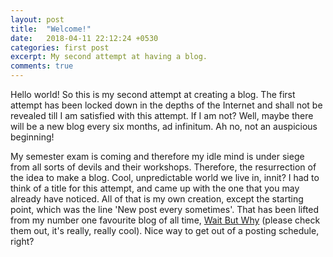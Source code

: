 ```yaml
---
layout: post
title:  "Welcome!"
date:   2018-04-11 22:12:24 +0530
categories: first post
excerpt: My second attempt at having a blog.
comments: true
---
```

Hello world!
So this is my second attempt at creating a blog. The first attempt has been locked down in the depths of the Internet and shall not be revealed till I am satisfied with this attempt. If I am not? Well, maybe there will be a new blog every six months, ad infinitum. Ah no, not an auspicious beginning!

My semester exam is coming and therefore my idle mind is under siege from all sorts of devils and their workshops. Therefore, the resurrection of the idea to make a blog. Cool, unpredictable world we live in, innit? I had to think of a title for this attempt, and came up with the one that you may already have noticed. All of that is my own creation, except the starting point, which was the line 'New post every sometimes'. That has been lifted from my number one favourite blog of all time, [Wait But Why](http://waitbutwhy.com) (please check them out, it's really, really cool). Nice way to get out of a posting schedule, right?

